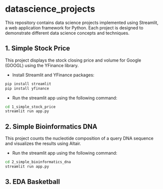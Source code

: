 # datascience_projects
This repository contains data science projects implemented using Streamlit, a web application framework for Python. Each project is designed to demonstrate different data science concepts and techniques.

## 1. Simple Stock Price
This project displays the stock closing price and volume for Google (GOOGL) using the YFinance library.

- Install Streamlit and YFinance packages:
```bash
pip install streamlit
pip install yfinance
```
- Run the streamlit app using the following command:
```bash
cd 1_simple_stock_price
streamlit run app.py
```
## 2. Simple Bioinformatics DNA
This project counts the nucleotide composition of a query DNA sequence and visualizes the results using Altair.

- Run the streamlit app using the following command:
```bash
cd 2_simple_bioinformatics_dna
streamlit run app.py
```

## 3. EDA Basketball
